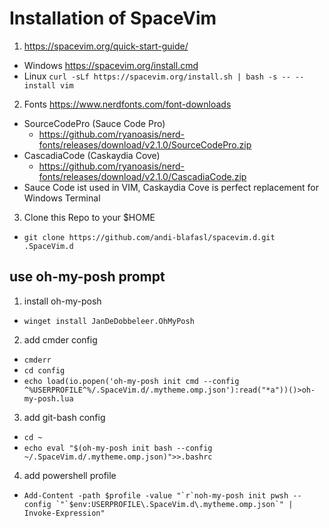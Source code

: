 # Installation of SpaceVim

1. https://spacevim.org/quick-start-guide/
  - Windows https://spacevim.org/install.cmd
  - Linux `curl -sLf https://spacevim.org/install.sh | bash -s -- --install vim`
2. Fonts https://www.nerdfonts.com/font-downloads
  - SourceCodePro (Sauce Code Pro)
    - https://github.com/ryanoasis/nerd-fonts/releases/download/v2.1.0/SourceCodePro.zip
  - CascadiaCode (Caskaydia Cove)
    - https://github.com/ryanoasis/nerd-fonts/releases/download/v2.1.0/CascadiaCode.zip
  - Sauce Code ist used in VIM, Caskaydia Cove is perfect replacement for Windows Terminal
3. Clone this Repo to your $HOME
  - `git clone https://github.com/andi-blafasl/spacevim.d.git .SpaceVim.d`

## use oh-my-posh prompt

1. install oh-my-posh
  - `winget install JanDeDobbeleer.OhMyPosh`
2. add cmder config
  - `cmderr`
  - `cd config`
  - `echo load(io.popen('oh-my-posh init cmd --config ^%USERPROFILE^%/.SpaceVim.d/.mytheme.omp.json'):read("*a"))()>oh-my-posh.lua`
3. add git-bash config
  - `cd ~`
  - `echo eval "$(oh-my-posh init bash --config ~/.SpaceVim.d/.mytheme.omp.json)">>.bashrc`
4. add powershell profile
  - ``Add-Content -path $profile -value "`r`noh-my-posh init pwsh --config `"`$env:USERPROFILE\.SpaceVim.d\.mytheme.omp.json`" | Invoke-Expression"``
